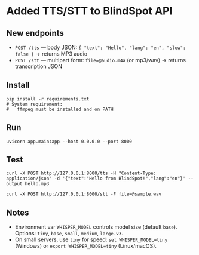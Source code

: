 
# Added TTS/STT to BlindSpot API

## New endpoints
- `POST /tts` — body JSON: `{ "text": "Hello", "lang": "en", "slow": false }` → returns MP3 audio
- `POST /stt` — multipart form: `file=@audio.m4a` (or mp3/wav) → returns transcription JSON

## Install
```
pip install -r requirements.txt
# System requirement:
#   ffmpeg must be installed and on PATH
```

## Run
```
uvicorn app.main:app --host 0.0.0.0 --port 8000
```

## Test
```
curl -X POST http://127.0.0.1:8000/tts -H "Content-Type: application/json" -d '{"text":"Hello from BlindSpot!","lang":"en"}' --output hello.mp3

curl -X POST http://127.0.0.1:8000/stt -F file=@sample.wav
```

## Notes
- Environment var `WHISPER_MODEL` controls model size (default `base`). Options: `tiny`, `base`, `small`, `medium`, `large-v3`.
- On small servers, use `tiny` for speed: `set WHISPER_MODEL=tiny` (Windows) or `export WHISPER_MODEL=tiny` (Linux/macOS).
